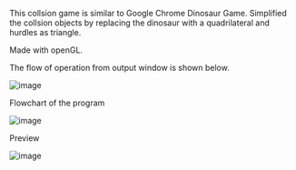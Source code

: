 This collsion game is similar to Google Chrome Dinosaur Game.
Simplified the collsion objects by replacing the dinosaur with a quadrilateral and hurdles as triangle.

Made with openGL.

The flow of operation from output window is shown below.

![image](https://user-images.githubusercontent.com/59023371/190222899-a5eb6157-f987-43e5-ab9b-e2ba72b6d4e6.png)

Flowchart of the program

![image](https://user-images.githubusercontent.com/59023371/190223120-30d68afa-e68d-43d1-88f1-3805227f4723.png)

Preview

![image](https://user-images.githubusercontent.com/59023371/190223584-edace03c-d29e-4ca2-bd0a-6cf5d9ed5e2e.png)

